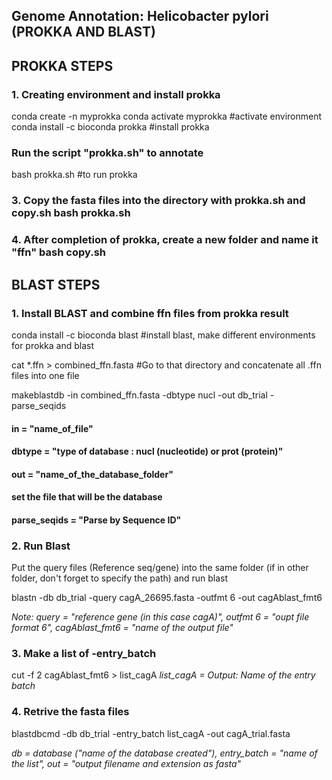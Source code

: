 ## Genome Annotation: Helicobacter pylori (PROKKA AND BLAST)

## PROKKA STEPS

### 1. Creating environment and install prokka 

conda create -n myprokka conda 
activate myprokka #activate environment
conda install -c bioconda prokka #install prokka

### Run the script "prokka.sh" to annotate
bash prokka.sh #to run prokka

### 3. Copy the fasta files into the directory with prokka.sh and copy.sh bash prokka.sh
### 4. After completion of prokka, create a new folder and name it "ffn" bash copy.sh

## BLAST STEPS
### 1. Install BLAST and combine ffn files from prokka result
conda install -c bioconda blast #install blast, make different environments for prokka and blast

cat *.ffn > combined_ffn.fasta #Go to that directory and concatenate all .ffn files into one file

makeblastdb -in combined_ffn.fasta -dbtype nucl -out db_trial -parse_seqids

#### in = "name_of_file" 
#### dbtype = "type of database : nucl (nucleotide) or prot (protein)" 
#### out = "name_of_the_database_folder"
#### set the file that will be the database 
#### parse_seqids = "Parse by Sequence ID"


### 2. Run Blast
Put the query files (Reference seq/gene) into the same folder (if in other folder, don't forget to specify the path) and run blast

blastn -db db_trial -query cagA_26695.fasta -outfmt 6 -out cagAblast_fmt6 

*Note: query = "reference gene (in this case cagA)", outfmt 6 = "oupt file format 6", cagAblast_fmt6 = "name of the output file"*

### 3. Make a list of -entry_batch 
cut -f 2 cagAblast_fmt6 > list_cagA 
*list_cagA = Output: Name of the entry batch*

### 4. Retrive the fasta files
blastdbcmd -db db_trial -entry_batch list_cagA -out cagA_trial.fasta

*db = database ("name of the database created"), entry_batch = "name of the list", out = "output filename and extension as fasta"*

